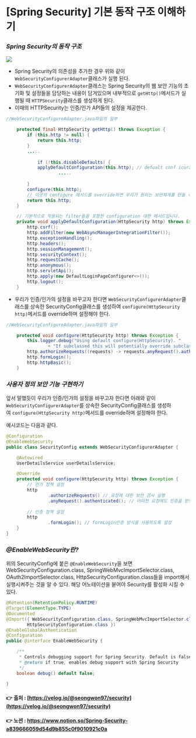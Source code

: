 # [Spring Security] 기본 동작 구조 이해하기

### ***Spring Security의 동작 구조***

<img src="https://s3.us-west-2.amazonaws.com/secure.notion-static.com/49319e97-663d-44b5-8e4f-001a2e3b7bee/Untitled.png?X-Amz-Algorithm=AWS4-HMAC-SHA256&X-Amz-Content-Sha256=UNSIGNED-PAYLOAD&X-Amz-Credential=AKIAT73L2G45EIPT3X45%2F20220530%2Fus-west-2%2Fs3%2Faws4_request&X-Amz-Date=20220530T022840Z&X-Amz-Expires=86400&X-Amz-Signature=e87314167d63e28a5530d28ff483e56833267425fc491580e7daeb3654d41512&X-Amz-SignedHeaders=host&response-content-disposition=filename%20%3D%22Untitled.png%22&x-id=GetObject">

- Spring Security의 의존성을 추가한 경우 위와 같이 `WebSecurityConfigurerAdapter`클래스가 실행 된다.
- `WebSecurityConfigurerAdapter`클래스는 Spring Security의 웹 보안 기능의 초기화 및 설정들을 담당하는 내용이 담겨있으며 내부적으로 `getHttp()`메서드가 실행될 때 `HTTPSecurity`클래스를 생성하게 된다.
- 이때의 HTTPSecurity는 인증/인가 API들의 설정을 제공한다.

```java
//WebSecurityConfigureAdapter.java파일의 일부

    protected final HttpSecurity getHttp() throws Exception {
		if (this.http != null) {
			return this.http;
		}    
		.....
        
        	if (!this.disableDefaults) {
			applyDefaultConfiguration(this.http); // defualt conf icuration적용		
            		.....   
                    
		}
		configure(this.http);
        // 이곳의 configure 메서드를 override하면 우리가 원하는 보안체계를 만들 수 있습니다.
		return this.http;
	}

	// 기본적으로 적용되는 filter들을 포함한 configuration 대한 메서드입니다.
	private void applyDefaultConfiguration(HttpSecurity http) throws Exception {
		http.csrf();
		http.addFilter(new WebAsyncManagerIntegrationFilter());
		http.exceptionHandling();
		http.headers();
		http.sessionManagement();
		http.securityContext();
		http.requestCache();
		http.anonymous();
		http.servletApi();
		http.apply(new DefaultLoginPageConfigurer<>());
		http.logout();
	}
```

- 우리가 인증/인가의 설정을 바꾸고자 한다면 `WebSecurityConfigurerAdapter`클래스를 상속한 SecurityConfig클래스를 생성하여 `configure(HttpSecurity http)`메서드를 override하며 설정해야 한다.

```java
//WebSecurityConfigureAdapter.java파일의 일부

	protected void configure(HttpSecurity http) throws Exception {
		this.logger.debug("Using default configure(HttpSecurity). "
				+ "If subclassed this will potentially override subclass configure(HttpSecurity).");
		http.authorizeRequests((requests) -> requests.anyRequest().authenticated());
		http.formLogin();
		http.httpBasic();
	}
```

### ***사용자 정의 보안 기능 구현하기***

앞서 말했듯이 우리가 인증/인가의 설정을 바꾸고자 한다면 아래와 같이 `WebSecurityConfigurerAdapter`를 상속한 SecurityConfig클래스를 생성하여 `configure(HttpSecurity http)`메서드를 override하며 설정해야 한다.

예시코드는 다음과 같다.

```java
@Configuration
@EnableWebSecurity
public class SecurityConfig extends WebSecurityConfigurerAdapter {

    @Autowired
    UserDetailsService userDetailsService;

    @Override
    protected void configure(HttpSecurity http) throws Exception {
        // 인가 정책 설정
        http
                .authorizeRequests() // 요청에 대한 보안 검사 실행
                .anyRequest().authenticated(); // 어떠한 요청에도 인증을 받도록 설정
        
        // 인증 정책 설정
        http
                .formLogin(); // formLogin인증 방식을 사용하도록 설정
    }
}
```

### ***@EnableWebSecurity란?***

위의 SecurityConfig에 붙은 `@EnableWebSecurity`을 보면 WebSecurityConfiguration.class, SpringWebMvcImportSelector.class, OAuth2ImportSelector.class, HttpSecurityConfiguration.class들을 import해서 실행시켜주는 것을 알 수 있다. 해당 어노테이션을 붇어야 Security를 활성화 시킬 수 있다.

```java
@Retention(RetentionPolicy.RUNTIME)
@Target(ElementType.TYPE)
@Documented
@Import({ WebSecurityConfiguration.class, SpringWebMvcImportSelector.class, OAuth2ImportSelector.class,
		HttpSecurityConfiguration.class })
@EnableGlobalAuthentication
@Configuration
public @interface EnableWebSecurity {

	/**
	 * Controls debugging support for Spring Security. Default is false.
	 * @return if true, enables debug support with Spring Security
	 */
	boolean debug() default false;

}
```

#### 👉 출처 : [https://velog.io/@seongwon97/security](https://velog.io/@seongwon97/security)
#### 👉 노션 : https://www.notion.so/Spring-Security-a839666059d54d9b855c0f9010921c0a
